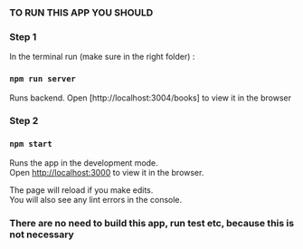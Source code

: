 ### TO RUN THIS APP YOU SHOULD

### Step 1

In the terminal run (make sure in the right folder) :

### `npm run server`

Runs backend. Open [http://localhost:3004/books] to view it in the browser

### Step 2
### `npm start`

Runs the app in the development mode.\
Open [http://localhost:3000](http://localhost:3000) to view it in the browser.

The page will reload if you make edits.\
You will also see any lint errors in the console.

### There are no need to build this app, run test etc, because this is not necessary